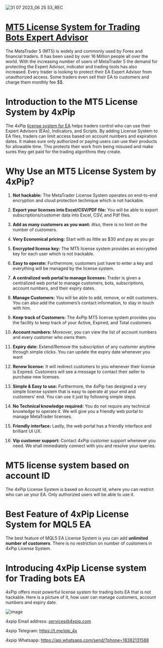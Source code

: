 ![31 07 2023_06 25 53_REC](https://github.com/user-attachments/assets/0843cbf0-59ad-4b91-84da-f7b1dc7c43bb)
# [MT5 License System for Trading Bots Expert Advisor](https://4xpip.com/product/mt5-license-system-for-trading-bots)
The MetaTrader 5 (MT5) is widely and commonly used by Forex and financial traders. It has been used by over 16 Million people all over the world. With the increasing number of users of MetaTrader 5 the demand for protecting the Expert Advisor, indicator and trading tools has also increased. Every trader is looking to protect their EA Expert Advisor from unauthorized access. Some traders even sell their EA to customers and charge them monthly fee $$.

# Introduction to the MT5 License System by 4xPip
The 4xPip [license system for EA](https://4xpip.com/product/mt5-license-system-for-trading-bots) helps traders control who can use their Expert Advisors (EAs), Indicators, and Scripts. By adding License System to EA files, traders can limit access based on account numbers and expiration dates. It makes sure only authorized or paying users can use their products for allowable time. This protects their work from being misused and make sures they get paid for the trading algorithms they create.

# Why Use an MT5 License System by 4xPip?

1. **Not hackable:** The MetaTrader License System operates on end-to-end encryption and cloud protection technique which is not hackable.

2. **Export your licenses into Excel/CSV/PDF file:** You will be able to export subscriptions/customer data into Excel, CSV, and Pdf files.

3. **Add as many customers as you want:** Also, there is no limit on the number of customers.

4. **Very Economical pricing:** Start with as little as $30 and pay as you go

5. **Encrypted license key:** The MT5 license system provides an encrypted key for each user which is not trackable.

6. **Easy to operate:** Furthermore, customers just have to enter a key and everything will be managed by the license system.

7. **A centralized web portal to manage licenses:** Trader is given a centralized web portal to manage customers, bots, subscriptions, account numbers, and their expiry dates.

8. **Manage Customers:** You will be able to add, remove, or edit customers. You can also add the customers’s contact information, to stay in touch with him.

9. **Keep track of Customers:** The 4xPip MT5 license system provides you the facility to keep track of your Active, Expired, and Total customers

10. **Account numbers:** Moreover, you can view the list of account numbers and every customer who owns them.

11. **Expiry date:** Extend/Remove the subscription of any customer anytime through simple clicks. You can update the expiry date whenever you want

12. **Renew license:** It will redirect customers to you whenever their license is Expired. Customers will see a message to contact their seller to purchase new licenses.

13. **Simple & Easy to use:** Furthermore, the 4xPip has designed a very simple license system that is easy to operate at your end and customers’ end. You can use it just by following simple steps.

14. **No Technical knowledge required:** You do not require any technical knowledge to operate it. We will give you a friendly web portal to manage MetaTrader licenses.

15. **Friendly interface:** Lastly, the web portal has a friendly interface and brilliant UI UX.

16. **Vip customer support:** Contact 4xPip customer support whenever you need. We shall immediately connect with you and resolve your queries.

# MT5 license system based on account ID
The 4xPip License System is based on Account Id, where you can restrict who can ue your EA. Only authorized users will be able to use it.

# Best Feature of 4xPip License System for MQL5 EA
The best feature of MQL5 EA License System is you can add **unlimited number of customers**. There is no restriction on number of customers in 4xPip License System.

# Introducing 4xPip License system for Trading bots EA
4xPip offers most powerful license system for trading bots EA that is not hackable. Here is a picture of it, how user can manage customers, account numbers and expiry date.

![image](https://github.com/user-attachments/assets/8d229581-7a60-4437-9611-12f6744af064)

4xpip Email address: services@4xpip.com

4xpip Telegram: https://t.me/pip_4x

4xpip Whatsapp: https://api.whatsapp.com/send/?phone=18382131588

